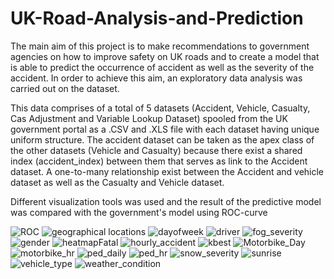# UK-Road-Analysis-and-Prediction
The main aim of this project is to make recommendations to government agencies on how to improve safety on UK roads and to create a model that is able to predict the occurrence of accident as well as the severity of the accident. 
In order to achieve this aim, an exploratory data analysis was carried out on the dataset.

This data comprises of a total of 5 datasets (Accident, Vehicle, Casualty, Cas Adjustment and Variable Lookup Dataset) spooled from the UK government portal as a .CSV and .XLS file with each dataset having unique uniform structure. The accident dataset can be taken as the apex class of the other datasets (Vehicle and Casualty) because there exist a shared index (accident_index) between them that serves as link to the Accident dataset. 
A one-to-many relationship exist between the Accident and vehicle dataset as well as the Casualty and Vehicle dataset.

Different visualization tools was used and the result of the predictive model was compared with the government's model using ROC-curve 

![ROC](https://user-images.githubusercontent.com/36680826/195278737-33311653-0d46-40cd-8a1e-97c4975e32d3.png)
![geographical locations](https://user-images.githubusercontent.com/36680826/195278827-434182df-edba-4998-a596-10da2a4f4833.JPG)
![dayofweek](https://user-images.githubusercontent.com/36680826/195279250-ed8adc41-0bfe-4924-abbe-25624d606403.JPG)
![driver](https://user-images.githubusercontent.com/36680826/195279253-69f66b96-7a73-44f4-ab08-fab50b153f43.JPG)
![fog_severity](https://user-images.githubusercontent.com/36680826/195279258-217a4a2a-f8aa-4e32-a131-798fffb81984.JPG)
![gender](https://user-images.githubusercontent.com/36680826/195279260-9c6d3021-3900-46e7-9de4-17a9c3167f34.JPG)
![heatmapFatal](https://user-images.githubusercontent.com/36680826/195279262-5565e163-8a6b-4055-8fa6-10d44170524c.JPG)
![hourly_accident](https://user-images.githubusercontent.com/36680826/195279265-127666ba-3e98-4af2-9721-615fa8f6404a.JPG)
![kbest](https://user-images.githubusercontent.com/36680826/195279268-45f1fa7d-ee6f-48fc-a4fe-30171bd3f87d.JPG)
![Motorbike_Day](https://user-images.githubusercontent.com/36680826/195279274-a0c9c2c5-959e-4d19-a6b5-4b32832f7760.JPG)
![motorbike_hr](https://user-images.githubusercontent.com/36680826/195279276-14f4e6ba-0eb7-4748-befe-fc4e0adafb94.JPG)
![ped_daily](https://user-images.githubusercontent.com/36680826/195279280-86cb810d-99b5-4e50-b504-9ec738209418.JPG)
![ped_hr](https://user-images.githubusercontent.com/36680826/195279281-b82e6cdb-5439-4fe1-98b8-1b4a10e81de2.JPG)
![snow_severity](https://user-images.githubusercontent.com/36680826/195279283-ffc37268-ec5d-4edf-9c5b-dbfb48b5328e.JPG)
![sunrise](https://user-images.githubusercontent.com/36680826/195279284-403a3eee-49b1-4b53-a634-6b2951c9f682.JPG)
![vehicle_type](https://user-images.githubusercontent.com/36680826/195279286-940d47e1-9867-4986-9c8c-222c69613997.JPG)
![weather_condition](https://user-images.githubusercontent.com/36680826/195279290-8402f412-0940-496c-a52b-0b4025b5a5cf.JPG)
